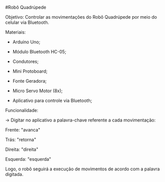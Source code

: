 #Robô Quadrúpede 



Objetivo: Controlar as movimentações do Robô Quadrúpede por meio do celular via Bluetooth.





Materiais: 

- Arduíno Uno;

- Módulo Bluetooth HC-05;

- Condutores;

- Mini Protoboard;

- Fonte Geradora;

- Micro Servo Motor (8x);

- Aplicativo para controle via Bluetooth;





Funcionalidade:  

-> Digitar no aplicativo a palavra-chave referente a cada movimentação: 

Frente: "avanca"

Trás: "retorna"

Direita: "direita"

Esquerda: "esquerda"



Logo, o robô seguirá a execução de movimentos de acordo com a palavra digitada.

